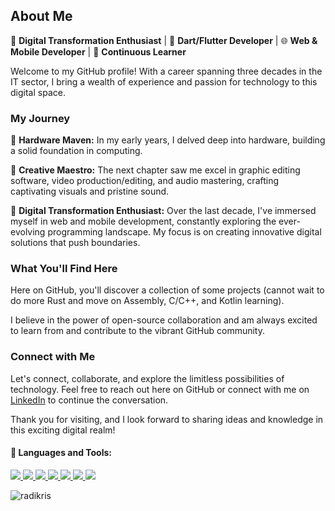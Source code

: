 <!--[![trophy](https://github-profile-trophy.vercel.app/?username=quantme&theme=onedark)](https://github.com/ryo-ma/github-profile-trophy)-->

<!--✨ Dart and Flutter ✨-->

## About Me

🚀 **Digital Transformation Enthusiast** | 💼 **Dart/Flutter Developer** | 🌐 **Web & Mobile Developer** | 🧠 **Continuous Learner**

Welcome to my GitHub profile! With a career spanning three decades in the IT sector, I bring a wealth of experience and passion for technology to this digital space.

### My Journey

🔹 **Hardware Maven:** In my early years, I delved deep into hardware, building a solid foundation in computing.

🎨 **Creative Maestro:** The next chapter saw me excel in graphic editing software, video production/editing, and audio mastering, crafting captivating visuals and pristine sound.

🚀 **Digital Transformation Enthusiast:** Over the last decade, I've immersed myself in web and mobile development, constantly exploring the ever-evolving programming landscape. My focus is on creating innovative digital solutions that push boundaries.

### What You'll Find Here

Here on GitHub, you'll discover a collection of some projects (cannot wait to do more Rust and move on Assembly, C/C++, and Kotlin learning).

I believe in the power of open-source collaboration and am always excited to learn from and contribute to the vibrant GitHub community.

### Connect with Me

Let's connect, collaborate, and explore the limitless possibilities of technology. Feel free to reach out here on GitHub or connect with me on [LinkedIn](https://www.linkedin.com/in/ivantc/) to continue the conversation.

Thank you for visiting, and I look forward to sharing ideas and knowledge in this exciting digital realm!

#### 🚀 Languages and Tools:

<p align="left"> 
    <!--<a href="https://www.java.com" target="_blank"> <img src="https://img.icons8.com/color/48/000000/java-coffee-cup-logo.png"/> </a>-->
    <a href="https://dart.dev" target="_blank"> <img src="https://img.icons8.com/color/48/000000/dart.png"/> </a>
  <a href="https://flutter.dev" target="_blank"> <img src="https://img.icons8.com/color/48/000000/flutter.png"/> </a>
  <a href="https://php.net" target="_blank"> <img src="https://img.icons8.com/dusk/48/000000/php-logo.png"/> </a>
  <a href="https://www.mysql.com/" target="_blank"> <img src="https://img.icons8.com/fluent/50/000000/mysql-logo.png"/> </a>
    <a href="https://developer.mozilla.org/en-US/docs/Web/JavaScript" target="_blank"> <img src="https://img.icons8.com/color/48/000000/javascript.png"/> </a> 
    <a href="https://www.w3.org/html/" target="_blank"> <img src="https://img.icons8.com/color/48/000000/html-5.png"/> </a> 
    <a href="https://www.w3schools.com/css/" target="_blank"> <img src="https://img.icons8.com/color/48/000000/css3.png"/> </a>
    <!--<a href="https://www.w3schools.com/css/" target="_blank"> <img src="https://img.icons8.com/color/48/000000/external-rust-is-a-multi-paradigm-system-programming-language-logo-shadow-tal-revivo.png"/> </a>-->
    <!--<a href="https://www.python.org" target="_blank"> <img src="https://img.icons8.com/color/48/000000/python.png"/> </a>-->
</p>
<p><img align="center" src="https://github-readme-stats.vercel.app/api/top-langs?username=quantme&show_icons=true&locale=en&layout=compact" alt="radikris" /></p>

<!--
**Quantme/Quantme** is a ✨ _special_ ✨ repository because its `README.md` (this file) appears on your GitHub profile.

Here are some ideas to get you started:

- 🔭 I’m currently working on ...
- 🌱 I’m currently learning ...
- 👯 I’m looking to collaborate on ...
- 🤔 I’m looking for help with ...
- 💬 Ask me about ...
- 📫 How to reach me: ...
- 😄 Pronouns: ...
- ⚡ Fun fact: ...
-->
